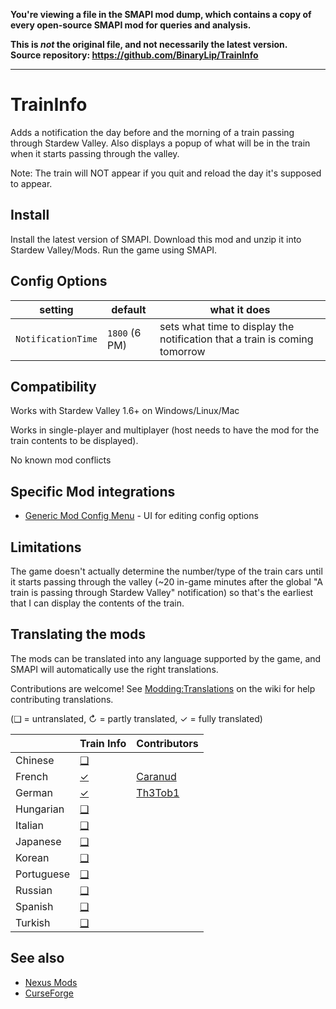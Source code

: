 **You're viewing a file in the SMAPI mod dump, which contains a copy of every open-source SMAPI mod
for queries and analysis.**

**This is _not_ the original file, and not necessarily the latest version.**  
**Source repository: https://github.com/BinaryLip/TrainInfo**

----

# TrainInfo
Adds a notification the day before and the morning of a train passing through Stardew Valley. Also displays a popup of what will be in the train when it starts passing through the valley.

Note: The train will NOT appear if you quit and reload the day it's supposed to appear.

## Install
Install the latest version of SMAPI.
Download this mod and unzip it into Stardew Valley/Mods.
Run the game using SMAPI.

## Config Options
| setting                 | default            | what it does                                                               |
|-------------------------|--------------------|----------------------------------------------------------------------------|
| `NotificationTime`     | `1800` (6 PM)       | sets what time to display the notification that a train is coming tomorrow |

## Compatibility
Works with Stardew Valley 1.6+ on Windows/Linux/Mac

Works in single-player and multiplayer (host needs to have the mod for the train contents to be displayed).

No known mod conflicts

## Specific Mod integrations
 * [Generic Mod Config Menu](https://www.nexusmods.com/stardewvalley/mods/5098) - UI for editing config options

## Limitations
The game doesn't actually determine the number/type of the train cars until it starts passing through the valley (~20 in-game minutes after the global "A train is passing through Stardew Valley" notification) so that's the earliest that I can display the contents of the train.

## Translating the mods
<!--

    This section is auto-generated using a script, there's no need to edit it manually.
    https://github.com/Pathoschild/StardewScripts/tree/main/create-translation-summary

-->
The mods can be translated into any language supported by the game, and SMAPI will automatically
use the right translations.

Contributions are welcome! See [Modding:Translations](https://stardewvalleywiki.com/Modding:Translations)
on the wiki for help contributing translations.

(❑ = untranslated, ↻ = partly translated, ✓ = fully translated)

&nbsp;     | Train Info                   | Contributors
---------- | ---------------------------- | ------------
Chinese    | [❑](TrainInfo/i18n)
French     | [✓](TrainInfo/i18n/fr.json) | [Caranud](https://www.nexusmods.com/stardewvalley/users/745980)
German     | [✓](TrainInfo/i18n/de.json) | [Th3Tob1](https://www.nexusmods.com/users/58067946) 
Hungarian  | [❑](TrainInfo/i18n)
Italian    | [❑](TrainInfo/i18n)
Japanese   | [❑](TrainInfo/i18n)
Korean     | [❑](TrainInfo/i18n)
Portuguese | [❑](TrainInfo/i18n)
Russian    | [❑](TrainInfo/i18n)
Spanish    | [❑](TrainInfo/i18n)
Turkish    | [❑](TrainInfo/i18n)


## See also
 * [Nexus Mods](https://www.nexusmods.com/stardewvalley/mods/19305)
 * [CurseForge](https://www.curseforge.com/stardewvalley/mods/train-info)